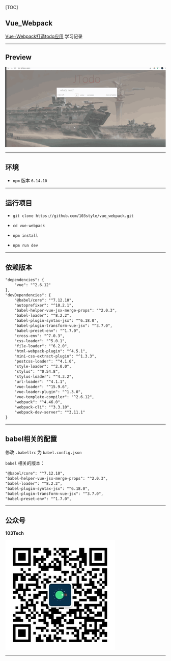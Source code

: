[TOC]

## Vue_Webpack

[Vue+Webpack打造todo应用](https://www.imooc.com/learn/935) 学习记录


---

## Preview

![show.gif](https://github.com/103style/vue_webpack/blob/master/show.gif)


---

## 环境
* `npm` 版本 `6.14.10`

---


## 运行项目
* `git clone https://github.com/103style/vue_webpack.git`

* `cd vue-webpack`

* `npm install`

* `npm run dev`


---

## 依赖版本
```
"dependencies": {
    "vue": "^2.6.12"
},
"devDependencies": {
    "@babel/core": "^7.12.10",
    "autoprefixer": "^10.2.1",
    "babel-helper-vue-jsx-merge-props": "^2.0.3",
    "babel-loader": "^8.2.2",
    "babel-plugin-syntax-jsx": "^6.18.0",
    "babel-plugin-transform-vue-jsx": "^3.7.0",
    "babel-preset-env": "^1.7.0",
    "cross-env": "^7.0.3",
    "css-loader": "^5.0.1",
    "file-loader": "^6.2.0",
    "html-webpack-plugin": "^4.5.1",
    "mini-css-extract-plugin": "^1.3.3",
    "postcss-loader": "^4.1.0",
    "style-loader": "^2.0.0",
    "stylus": "^0.54.8",
    "stylus-loader": "^4.3.2",
    "url-loader": "^4.1.1",
    "vue-loader": "^15.9.6",
    "vue-loader-plugin": "^1.3.0",
    "vue-template-compiler": "^2.6.12",
    "webpack": "^4.46.0",
    "webpack-cli": "^3.3.10",
    "webpack-dev-server": "^3.11.1"
}
```

---

## babel相关的配置
修改 `.babellrc` 为 `babel.config.json`

`babel` 相关的版本：
```
"@babel/core": "^7.12.10",
"babel-helper-vue-jsx-merge-props": "^2.0.3",
"babel-loader": "^8.2.2",
"babel-plugin-syntax-jsx": "^6.18.0",
"babel-plugin-transform-vue-jsx": "^3.7.0",
"babel-preset-env": "^1.7.0",
```


---

## 公众号
**103Tech**

![103Tech](https://github.com/103style/vue_webpack/blob/master/wechat.jpg)

---
